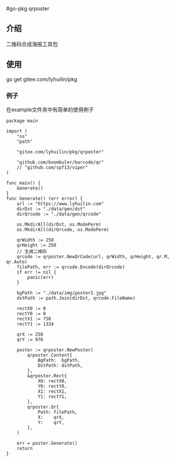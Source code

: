 #go-pkg qrposter

##	介绍

二维码合成海报工具包

##	使用
go get  gitee.com/lyhuilin/pkg

###	例子

在example文件夹中有简单的使用例子



	package main
	
	import (
		"os"
		"path"
	
		"gitee.com/lyhuilin/pkg/qrposter"
	
		"github.com/boombuler/barcode/qr"
		// "github.com/spf13/viper"
	)
	
	func main() {
		Generate()
	}
	func Generate() (err error) {
		url := "https://www.lyhuilin.com"
		dirDst := "./data/gen/dst"
		dirQrcode := "./data/gen/qrcode"
	
		os.MkdirAll(dirDst, os.ModePerm)
		os.MkdirAll(dirQrcode, os.ModePerm)
	
		qrWidth := 250
		qrHeight := 250
		// 生成二维码
		qrcode := qrposter.NewQrCode(url, qrWidth, qrHeight, qr.M, qr.Auto)
		filePath, err := qrcode.Encode(dirQrcode)
		if err != nil {
			panic(err)
		}
	
		bgPath := "./data/img/poster1.jpg"
		dstPath := path.Join(dirDst, qrcode.FileName)
	
		rectX0 := 0
		rectY0 := 0
		rectX1 := 750
		rectY1 := 1334
	
		qrX := 250
		qrY := 978
	
		poster := qrposter.NewPoster(
			qrposter.Content{
				BgPath:  bgPath,
				DstPath: dstPath,
			},
			&qrposter.Rect{
				X0: rectX0,
				Y0: rectY0,
				X1: rectX1,
				Y1: rectY1,
			},
			qrposter.Qr{
				Path: filePath,
				X:    qrX,
				Y:    qrY,
			},
		)
	
		err = poster.Generate()
		return
	}
